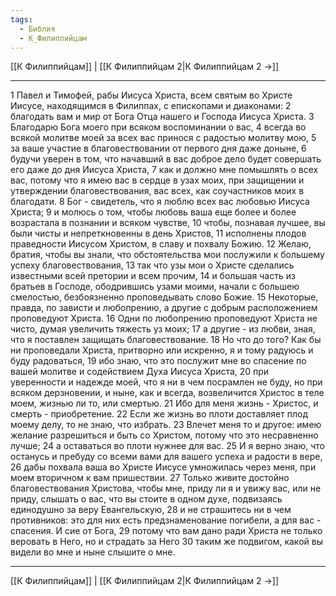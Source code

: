```yaml
---
tags:
  - Библия
  - К_Филиппийцам
---
```

[[К Филиппийцам]] | [[К Филиппийцам 2|К Филиппийцам 2 →]]

---
1 Павел и Тимофей, рабы Иисуса Христа, всем святым во Христе Иисусе, находящимся в Филиппах, с епископами и диаконами:
2 благодать вам и мир от Бога Отца нашего и Господа Иисуса Христа.
3 Благодарю Бога моего при всяком воспоминании о вас,
4 всегда во всякой молитве моей за всех вас принося с радостью молитву мою,
5 за ваше участие в благовествовании от первого дня даже доныне,
6 будучи уверен в том, что начавший в вас доброе дело будет совершать его даже до дня Иисуса Христа,
7 как и должно мне помышлять о всех вас, потому что я имею вас в сердце в узах моих, при защищении и утверждении благовествования, вас всех, как соучастников моих в благодати.
8 Бог - свидетель, что я люблю всех вас любовью Иисуса Христа;
9 и молюсь о том, чтобы любовь ваша еще более и более возрастала в познании и всяком чувстве,
10 чтобы, познавая лучшее, вы были чисты и непреткновенны в день Христов,
11 исполнены плодов праведности Иисусом Христом, в славу и похвалу Божию.
12 Желаю, братия, чтобы вы знали, что обстоятельства мои послужили к большему успеху благовествования,
13 так что узы мои о Христе сделались известными всей претории и всем прочим,
14 и большая часть из братьев в Господе, ободрившись узами моими, начали с большею смелостью, безбоязненно проповедывать слово Божие.
15 Некоторые, правда, по зависти и любопрению, а другие с добрым расположением проповедуют Христа.
16 Одни по любопрению проповедуют Христа не чисто, думая увеличить тяжесть уз моих;
17 а другие - из любви, зная, что я поставлен защищать благовествование.
18 Но что до того? Как бы ни проповедали Христа, притворно или искренно, я и тому радуюсь и буду радоваться,
19 ибо знаю, что это послужит мне во спасение по вашей молитве и содействием Духа Иисуса Христа,
20 при уверенности и надежде моей, что я ни в чем посрамлен не буду, но при всяком дерзновении, и ныне, как и всегда, возвеличится Христос в теле моем, жизнью ли то, или смертью.
21 Ибо для меня жизнь - Христос, и смерть - приобретение.
22 Если же жизнь во плоти доставляет плод моему делу, то не знаю, что избрать.
23 Влечет меня то и другое: имею желание разрешиться и быть со Христом, потому что это несравненно лучше;
24 а оставаться во плоти нужнее для вас.
25 И я верно знаю, что останусь и пребуду со всеми вами для вашего успеха и радости в вере,
26 дабы похвала ваша во Христе Иисусе умножилась через меня, при моем вторичном к вам пришествии.
27 Только живите достойно благовествования Христова, чтобы мне, приду ли я и увижу вас, или не приду, слышать о вас, что вы стоите в одном духе, подвизаясь единодушно за веру Евангельскую,
28 и не страшитесь ни в чем противников: это для них есть предзнаменование погибели, а для вас - спасения. И сие от Бога,
29 потому что вам дано ради Христа не только веровать в Него, но и страдать за Него
30 таким же подвигом, какой вы видели во мне и ныне слышите о мне.

---
[[К Филиппийцам]] | [[К Филиппийцам 2|К Филиппийцам 2 →]]